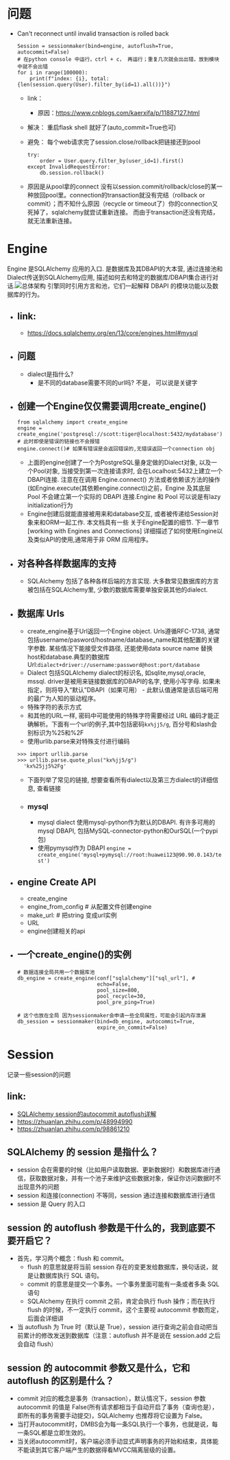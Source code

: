 # 问题
- Can't reconnect until invalid transaction is rolled back
    ```
    Session = sessionmaker(bind=engine, autoflush=True, autocommit=False)
    # 在python console 中运行，ctrl + c， 再运行；重复几次就会出出错，放到模块中就不会出错
    for i in range(100000):
        print(f"index: {i}, total: {len(session.query(User).filter_by(id=1).all())}")
    ```
    - link：
      - 原因：https://www.cnblogs.com/kaerxifa/p/11887127.html
    - 解决： 重启flask shell 就好了(auto_commit=True也可)
    - 避免： 每个web请求完了session.close/rollback把链接还到pool
        ```
        try:
            order = User.query.filter_by(user_id=1).first()
        except InvalidRequestError:
            db.session.rollback()
        ```

    - 原因是从pool拿的connect 没有以session.commit/rollback/close的某一种放回pool里。connection的transaction就没有完结（rollback or commit）；而不知什么原因（recycle or timeout了）你的connection又死掉了，sqlalchemy就尝试重新连接。 而由于transaction还没有完结，就无法重新连接。
# Engine
Engine 是SQLAlchemy 应用的入口. 是数据库及其DBAPI的大本营, 通过连接池和Dialect传送到SQLAlchemy应用, 描述如何去和特定的数据库/DBAPI集合进行对话.![总体架构](https://docs.sqlalchemy.org/en/13/_images/sqla_engine_arch.png)
引擎同时引用方言和池，它们一起解释 DBAPI 的模块功能以及数据库的行为。
- ## link:
  - https://docs.sqlalchemy.org/en/13/core/engines.html#mysql
- ## 问题
  - dialect是指什么?
    - 是不同的database需要不同的url吗? 不是， 可以说是关键字
- ## 创建一个Engine仅仅需要调用create_engine()
    ```
    from sqlalchemy import create_engine
    engine = create_engine('postgresql://scott:tiger@localhost:5432/mydatabase') # 此时即使是错误的链接也不会报错
    engine.connect()# 如果有错误是会返回错误的,无错误返回一个connection obj
    ```
  - 上面的engine创建了一个为PostgreSQL量身定做的Dialect对象, 以及一个Pool对象, 当接受到第一次连接请求时, 会在Localhost:5432上建立一个DBAPI连接. 注意在在调用 Engine.connect() 方法或者依赖该方法的操作(如Engine.execute(其依赖engine.connect))之前，Engine 及其底层 Pool 不会建立第一个实际的 DBAPI 连接.Engine 和 Pool 可以说是有lazy initialization行为
  - Engine创建后就能直接被用来和database交互, 或者被传递给Session对象来和ORM一起工作. 本文档具有一些 关于Engine配置的细节. 下一章节[working with Engines and Connections] 详细描述了如何使用Engine以及类似API的使用,通常用于非 ORM 应用程序。

- ## 对各种各样数据库的支持
  - SQLAlchemy 包括了各种各样后端的方言实现. 大多数常见数据库的方言被包括在SQLAlchemy里, 少数的数据库需要单独安装其他的dialect. 
- ## 数据库 Urls
  - create_engine基于Url返回一个Engine object. Urls遵循RFC-1738, 通常包括username/pasword/hostname/database_name和其他配置的关键字参数. 某些情况下能接受文件路径, 还能使用data source name 替换host和database.典型的数据库Url:`dialect+driver://username:password@host:port/database`
  - Dialect 包括SQLAlchemy dialect的标识名, 如sqlite,mysql,oracle, mssql. driver是被用来链接数据库的DBAPI的名字, 使用小写字母. 如果未指定，则将导入“默认”DBAPI（如果可用） - 此默认值通常是该后端可用的最广为人知的驱动程序。
  - 特殊字符的表示方式
  - 和其他的URL一样, 密码中可能使用的特殊字符需要经过 URL 编码才能正确解析。下面有一个url的例子,其中包括密码`kx%jj5/g`, 百分号和slash会别标识为%25和%2F
  - 使用urlib.parse来对特殊支付进行编码
  ```
  >>> import urllib.parse
  >>> urllib.parse.quote_plus("kx%jj5/g")
    'kx%25jj5%2Fg'
  ```
  - 下面列举了常见的链接, 想要查看所有dialect以及第三方dialect的详细信息, 查看链接
  - ### mysql
    - mysql dialect 使用mysql-python作为默认的DBAPI. 有许多可用的mysql DBAPI, 包括MySQL-connector-python和OurSQL(一个pypi包)
    - 使用pymysql作为 DBAPI `engine = create_engine('mysql+pymysql://root:huawei123@90.90.0.143/test')`
- ## engine Create API
  - create_engine
  - engine_from_config # 从配置文件创建engine
  - make_url: # 把string 变成url实例
  - URL
  - engine创建相关的api
- ## 一个create_engine()的实例
  ```
  # 数据连接全局共用一个数据库池
  db_engine = create_engine(conf["sqlalchemy"]["sql_url"], # 
                            echo=False,
                            pool_size=800,
                            pool_recycle=30,
                            pool_pre_ping=True)

  # 这个也放在全局 因为sessionmaker会申请一些全局属性，可能会引起内存泄漏
  db_session = sessionmaker(bind=db_engine, autocommit=True,
                            expire_on_commit=False)
  ``` 

# Session
记录一些session的问题
## link:
  - [SQLAlchemy session的autocommit autoflush详解](https://www.jianshu.com/p/b219c3dd4d1e)
  - https://zhuanlan.zhihu.com/p/48994990
  - https://zhuanlan.zhihu.com/p/98861210
## SQLAlchemy 的 session 是指什么？
- session 会在需要的时候（比如用户读取数据、更新数据时）和数据库进行通信，获取数据对象，并有一个池子来维护这些数据对象，保证你访问数据时不出现意外的问题
- session 和连接(connection) 不等同，session 通过连接和数据库进行通信
- session 是 Query 的入口
## session 的 autoflush 参数是干什么的，我到底要不要开启它？
- 首先，学习两个概念：flush 和 commit。
  - flush 的意思就是将当前 session 存在的变更发给数据库，换句话说，就是让数据库执行 SQL 语句。
  - commit 的意思是提交一个事务。一个事务里面可能有一条或者多条 SQL 语句
  - SQLAlchemy 在执行 commit 之前，肯定会执行 flush 操作；而在执行 flush 的时候，不一定执行 commit，这个主要视 autocommit 参数而定，后面会详细讲
- 当 autoflush 为 True 时（默认是 True），session 进行查询之前会自动把当前累计的修改发送到数据库（注意：autoflush 并不是说在 session.add 之后会自动 flush）
## session 的 autocommit 参数又是什么，它和 autoflush 的区别是什么？
- commit 对应的概念是事务（transaction），默认情况下，session 参数 autocommit 的值是 False(所有请求都相当于自动开启了事务（查询也是），即所有的事务需要手动提交)，SQLAlchemy 也推荐将它设置为 False。
- 当打开autocommit时，DMBS会为每一条SQL执行一个事务，也就是说，每一条SQL都是立即生效的。
- 当关闭autocommit时，客户端必须手动显式声明事务的开始和结束，具体能不能读到其它客户端产生的数据得看MVCC隔离层级的设置。
